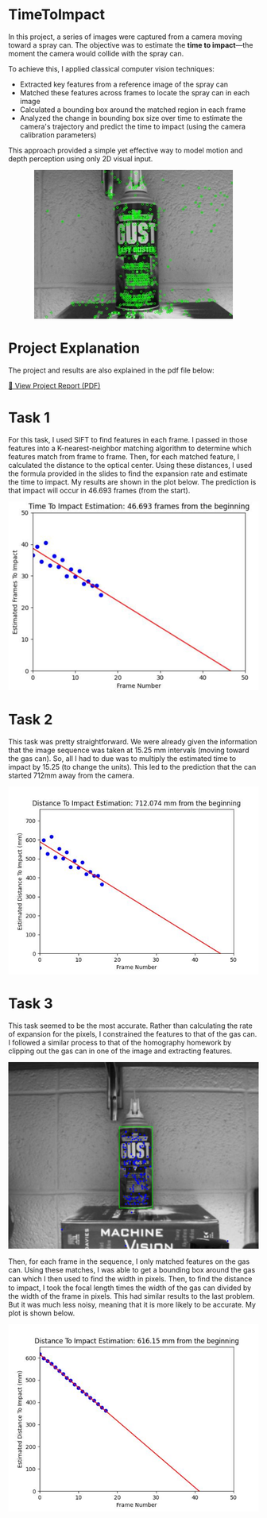 # TimeToImpact
In this project, a series of images were captured from a camera moving toward a spray can. The objective was to estimate the **time to impact**—the moment the camera would collide with the spray can.

To achieve this, I applied classical computer vision techniques:
- Extracted key features from a reference image of the spray can
- Matched these features across frames to locate the spray can in each image
- Calculated a bounding box around the matched region in each frame
- Analyzed the change in bounding box size over time to estimate the camera's trajectory and predict the time to impact (using the camera calibration parameters)

This approach provided a simple yet effective way to model motion and depth perception using only 2D visual input.

<p align="center">
  <img src="TimeToImpact/Features_Found/frame_17_all_features.jpg" alt="Sample Image" width="400"/>
</p>

# Project Explanation

The project and results are also explained in the pdf file below:

[📄 View Project Report (PDF)](TimeToImpact.pdf)

# Task 1

For this task, I used SIFT to find features in each frame. I passed in those features
into a K-nearest-neighbor matching algorithm to determine which features match from
frame to frame. Then, for each matched feature, I calculated the distance to the optical
center. Using these distances, I used the formula provided in the slides to find the
expansion rate and estimate the time to impact. My results are shown in the plot below. The
prediction is that impact will occur in 46.693 frames (from the start).

![alt text](Features_Found/OriginalPrediction.png)

# Task 2

This task was pretty straightforward. We were already given the information that the
image sequence was taken at 15.25 mm intervals (moving toward the gas can). So, all I had
to due was to multiply the estimated time to impact by 15.25 (to change the units). This led
to the prediction that the can started 712mm away from the camera.

![alt text](Features_Found/distance_plot.jpg)

# Task 3

This task seemed to be the most accurate. Rather than calculating the rate of
expansion for the pixels, I constrained the features to that of the gas can. I followed a
similar process to that of the homography homework by clipping out the gas can in one of
the image and extracting features.

![alt text](Features_Found/ExtractedFeatures.png)

Then, for each frame in the sequence, I only matched features on the gas can. Using
these matches, I was able to get a bounding box around the gas can which I then used to
ﬁnd the width in pixels. Then, to ﬁnd the distance to impact, I took the focal length times
the width of the gas can divided by the width of the frame in pixels. This had similar results
to the last problem. But it was much less noisy, meaning that it is more likely to be
accurate. My plot is shown below.

![alt text](Features_Found/distance2_plot.jpg)
